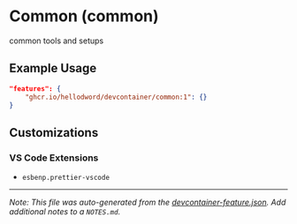 
# Common (common)

common tools and setups

## Example Usage

```json
"features": {
    "ghcr.io/hellodword/devcontainer/common:1": {}
}
```



## Customizations

### VS Code Extensions

- `esbenp.prettier-vscode`



---

_Note: This file was auto-generated from the [devcontainer-feature.json](https://github.com/hellodword/devcontainer/blob/main/features/src/common/devcontainer-feature.json).  Add additional notes to a `NOTES.md`._
